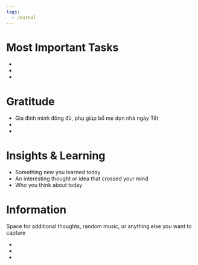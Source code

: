 ```yaml
---
tags:
  - Journal
---
```


# Most Important Tasks

- 
- 
- 

# Gratitude

- Gia đình mình đông đủ, phụ giúp bố mẹ dọn nhà ngày Tết
- 
- 

# Insights & Learning

- Something new you learned today
- An interesting thought or idea that crossed your mind
- Who you think about today

# Information

Space for additional thoughts, random music, or anything else you want to capture

- 
- 
- 